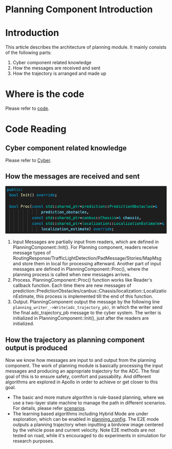 # Planning Component Introduction

# Introduction

This article describes the architecture of planning module. It mainly consists of the following parts:
1. Cyber component related knowledge
2. How the messages are received and sent
3. How the trajectory is arranged and made up

# Where is the code

Please refer to [code](https://github.com/ApolloAuto/apollo/blob/master/modules/planning/planning_component.h).

# Code Reading

## Cyber component related knowledge
Please refer to [Cyber](../03CyberRT/CyberRT_Terms.md).

## How the messages are received and sent
![Diagram](images/planning_component_api.png)

1. Input
Messages are partially input from readers, which are defined in PlanningComponent::Init(). For Planning component, readers receive message types of RoutingResponse/TrafficLightDetection/PadMessage/Stories/MapMsg and store them in local for processing afterward.
Another part of input messages are defined in PlanningComponent::Proc(), where the planning process is called when new messages arrives.
2. Process. PlanningComponent::Proc() function works like Reader's callback function. Each time there are new messages of prediction::PredictionObstacles/canbus::Chassis/localization::LocalizationEstimate, this process is implemented till the end of this function.
3. Output. PlanningComponent output the message by the following line `planning_writer_->Write(adc_trajectory_pb)`, in which the writer send the final adc_trajectory_pb message to the cyber system. The writer is initialized in PlanningComponent::Init(), just after the readers are initialized.

## How the trajectory as planning component output is produced
Now we know how messages are input to and output from the planning component. The work of planning module is basically processing the input messages and producing an appropriate trajectory for the ADC. The final goal of this is to ensure safety, comfort and passability. And different algorithms are explored in Apollo in order to achieve or get closer to this goal.
- The basic and more mature algorithm is rule-based planning, where we use a two-layer state machine to manage the path in different scenarios. For details, please refer [scenarios](https://github.com/ApolloAuto/apollo/tree/master/modules/planning/conf/scenario).
- The learning based algorithms including Hybrid Mode are under exploration, which can be enabled in [planning_config](https://github.com/ApolloAuto/apollo/blob/master/modules/planning/conf/planning_config.pb.txt). The E2E mode outputs a planning trajectory when inputting a birdview image centered by the vehicle pose and current velocity. Note E2E methods are not tested on road, while it's encouraged to do experiments in simulation for research purposes.